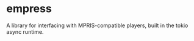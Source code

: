 # empress
A library for interfacing with MPRIS-compatible players, built in the tokio async runtime.